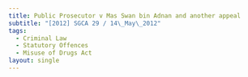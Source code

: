 ```yaml
---
title: Public Prosecutor v Mas Swan bin Adnan and another appeal
subtitle: "[2012] SGCA 29 / 14\_May\_2012"
tags:
  - Criminal Law
  - Statutory Offences
  - Misuse of Drugs Act
layout: single
---
```


